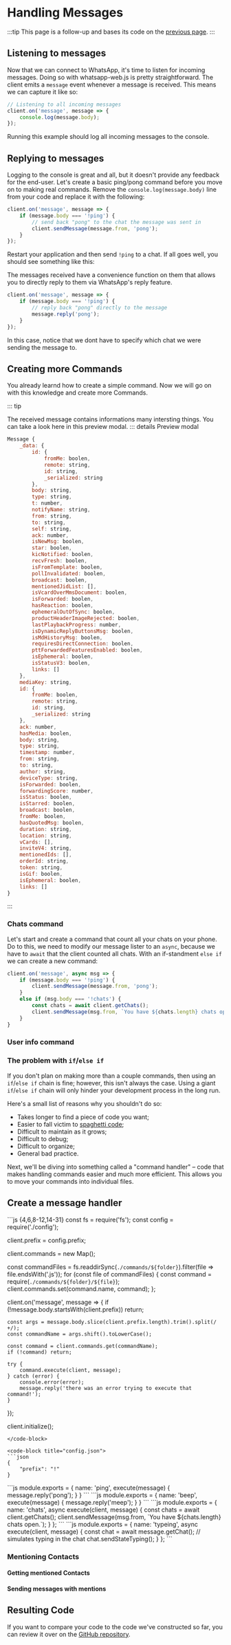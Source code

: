 # Handling Messages

:::tip
This page is a follow-up and bases its code on the [previous page](/guide/v2/creating-your-app/authentication).
:::

## Listening to messages

Now that we can connect to WhatsApp, it's time to listen for incoming messages. Doing so with whatsapp-web.js is pretty straightforward. The client emits a `message` event whenever a message is received. This means we can capture it like so:

```js
// Listening to all incoming messages
client.on('message', message => {
	console.log(message.body);
});
```

<!--// Listening to received messages (onley others)
client.on('recived_message', message => {
	console.log(message.body);
});

// Listening to received messages (onley yours)
client.on('create_message', message => {
	console.log(message.body);
});-->
<!-- Image -->

Running this example should log all incoming messages to the console. 

## Replying to messages

Logging to the console is great and all, but it doesn't provide any feedback for the end-user. Let's create a basic ping/pong command before you move on to making real commands. Remove the `console.log(message.body)` line from your code and replace it with the following:

```js {2-5}
client.on('message', message => {
	if (message.body === '!ping') {
		// send back "pong" to the chat the message was sent in
		client.sendMessage(message.from, 'pong');
	}
});
```

Restart your application and then send `!ping` to a chat. If all goes well, you should see something like this:

<!-- <WhatsappMessages>
// Create Whatsapp chat with demo
</WhatsappMessages> -->

The messages received have a convenience function on them that allows you to directly reply to them via WhatsApp's reply feature.

```js {2-5}
client.on('message', message => {
	if (message.body === '!ping') {
		// reply back "pong" directly to the message
		message.reply('pong');
	}
});
```

<!-- <WhatsappMessages>
// Create Wha  tsapp chat with demo
</WhatsappMessages> -->

In this case, notice that we dont have to specify which chat we were sending the message to.

## Creating more Commands

You already learnd how to create a simple command. Now we will go on with this knowledge and create more Commands.

::: tip

The received message contains informations many intersting things. You can take a look here in this preview modal.
::: details Preview modal
```js
Message {
  	_data: {
    	id: {
			fromMe: boolen,
      		remote: string,
      		id: string,
      		_serialized: string
    	},
    	body: string,
    	type: string,
    	t: number,
    	notifyName: string,
    	from: string,
    	to: string,
    	self: string,
    	ack: number,
    	isNewMsg: boolen,
    	star: boolen,
    	kicNotified: boolen,
    	recvFresh: boolen,
    	isFromTemplate: boolen,
    	pollInvalidated: boolen,
    	broadcast: boolen,
    	mentionedJidList: [],
    	isVcardOverMmsDocument: boolen,
    	isForwarded: boolen,
    	hasReaction: boolen,
    	ephemeralOutOfSync: boolen,
    	productHeaderImageRejected: boolen,
    	lastPlaybackProgress: number,
    	isDynamicReplyButtonsMsg: boolen,
    	isMdHistoryMsg: boolen,
    	requiresDirectConnection: boolen,
    	pttForwardedFeaturesEnabled: boolen,
    	isEphemeral: boolen,
    	isStatusV3: boolen,
    	links: []
  	},
    mediaKey: string,
    id: {
        fromMe: boolen,
        remote: string,
        id: string,
        _serialized: string
    },
    ack: number,
    hasMedia: boolen,
    body: string,
    type: string,
    timestamp: number,
    from: string,
    to: string,
    author: string,
    deviceType: string,
    isForwarded: boolen,
    forwardingScore: number,
    isStatus: boolen,
    isStarred: boolen,
    broadcast: boolen,
    fromMe: boolen,
    hasQuotedMsg: boolen,
    duration: string,
    location: string,
    vCards: [],
    inviteV4: string,
    mentionedIds: [],
    orderId: string,
    token: string,
    isGif: boolen,
    isEphemeral: boolen,
    links: []
}
```
:::

### Chats command

Let's start and create a command that count all your chats on your phone. Do to this, we need to modify our message lister to an `async`, because we have to `await` that the client counted all chats. With an if-standment `else if` we can create a new command:

```js {1,5-8}
client.on('message', async msg => {
	if (message.body === '!ping') {
		client.sendMessage(message.from, 'pong');
	}
	else if (msg.body === '!chats') {
        const chats = await client.getChats();
        client.sendMessage(msg.from, `You have ${chats.length} chats open.`);
    }
}
```
### User info command

### The problem with `if`/`else if`

If you don't plan on making more than a couple commands, then using an `if`/`else if` chain is fine; however, this isn't always the case. Using a giant `if`/`else if` chain will only hinder your development process in the long run.

Here's a small list of reasons why you shouldn't do so:

* Takes longer to find a piece of code you want;
* Easier to fall victim to [spaghetti code](https://en.wikipedia.org/wiki/Spaghetti_code);
* Difficult to maintain as it grows;
* Difficult to debug;
* Difficult to organize;
* General bad practice.

Next, we'll be diving into something called a "command handler" – code that makes handling commands easier and much more efficient. This allows you to move your commands into individual files.

## Create a message handler

<code-group>
<code-block title="main.js" active>
```js {4,6,8-12,14-31}
const fs = require('fs');
const config = require('./config');

client.prefix = config.prefix;

client.commands = new Map();

const commandFiles = fs.readdirSync(`./commands/${folder}`).filter(file => file.endsWith('.js'));
for (const file of commandFiles) {
	const command = require(`./commands/${folder}/${file}`);
	client.commands.set(command.name, command);
};

client.on('message', message => {
	if (!message.body.startsWith(client.prefix)) return;

	const args = message.body.slice(client.prefix.length).trim().split(/ +/);
	const commandName = args.shift().toLowerCase();

	const command = client.commands.get(commandName);
	if (!command) return;

	try {
		command.execute(client, message);
	} catch (error) {
		console.error(error);
		message.reply('there was an error trying to execute that command!');
	}
});
 
client.initialize();
```
</code-block>

<code-block title="config.json">
```json
{
	"prefix": "!"
}
```
</code-block>
</code-group>

<code-group>

<code-block title="utility/ping.js">
```js
module.exports = {
    name: 'ping',
    execute(message) {
        message.reply('pong');
    }
}
```
</code-block>

<code-block title="utility/beep.js">
```js
module.exports = {
    name: 'beep',
    execute(message) {
        message.reply('meep');
    }
}
```
</code-block>

<code-block title="utility/chats.js">
```js
module.exports = {
    name: 'chats',
    async execute(client, message) {
        const chats = await client.getChats();
        client.sendMessage(msg.from, `You have ${chats.length} chats open.`);
    }
};
```
</code-block>

<code-block title="utility/typeing.js">
```js
module.exports = {
    name: 'typeing',
    async execute(client, message) {
        const chat = await message.getChat();
        // simulates typing in the chat
        chat.sendStateTyping();
    }
};
```
</code-block>
</code-group>

### Mentioning Contacts

#### Getting mentioned Contacts

#### Sending messages with mentions

## Resulting Code

If you want to compare your code to the code we've constructed so far, you can review it over on the [GitHub repository](). 